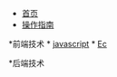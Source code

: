 <!-- docs/_sidebar.md -->

* [首页](/)
* [操作指南](guide)

*前端技术
    * [javascript]()
    * [Ec]()



*后端技术